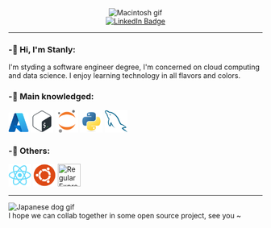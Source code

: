 <div id="badge" align="center">
  <img src="https://i.imgur.com/A689y2O.gif" alt="Macintosh gif" width="100"/>
</div>
<div id="badges" align="center">
  <a  href="https://www.linkedin.com/in/kevin-stanley-melgar-rivera-774662231/">
  <img src="https://img.shields.io/badge/LinkedIn-blue?style=for-the-badge&logo=linkedin&logoColor=white" alt="LinkedIn Badge"/>
  </a>
</div>

---

### -🎍 Hi, I'm Stanly:

I'm styding a software engineer degree, I'm concerned on cloud computing and data science. I enjoy learning technology in all flavors and colors.

### -🌵 Main knowledged:

<div>
    <img src="https://github.com/devicons/devicon/blob/master/icons/azure/azure-original.svg" title="Azure" **alt="Azure icon" width="40" height="40"/>
    <img src="https://github.com/devicons/devicon/blob/master/icons/bash/bash-original.svg" title="Bash" **alt="Bash icon" width="45" height="45"/>
    <img src="https://github.com/devicons/devicon/blob/master/icons/jupyter/jupyter-original.svg" title="Jupyter-notebook" **alt="Jupyter-notebook icon" width="45" height="45"/>
    <img src="https://github.com/devicons/devicon/blob/master/icons/python/python-original.svg" title="Python oriented to data science" **alt="Python programming language" width="45" height="45x"/>
    <img src="https://github.com/devicons/devicon/blob/master/icons/mysql/mysql-plain.svg" title="MySQL" **alt="MySQL icon" width="45" height="45x"/>
    
</div>

### -🍃 Others:

<div>
  <img src="https://github.com/devicons/devicon/blob/master/icons/react/react-original.svg" title="React" **alt="React Javascript's framework" width="45" height="45x"/>
  <img src="https://github.com/devicons/devicon/blob/master/icons/ubuntu/ubuntu-plain.svg" title="Ubuntu" **alt="Ubuntu, a Linux distribution" width="45" height="45x"/>
  <img src="https://img.icons8.com/offices/344/regex.png" title="Regular Expressions" **alt="RegExp search patter logo" width="45" height="45x"/>
</div>

---

<div id="finalMessage">
  <img src="https://i.imgur.com/Zzmm8bm.gif" alt="Japanese dog gif" width="300">
  <div> I hope we can collab together in some open source project, see you ~ </div>
</div>
